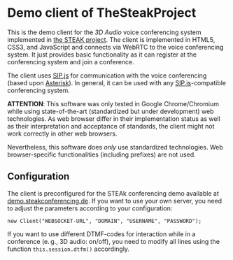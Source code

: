 Demo client of TheSteakProject
===

This is the demo client for the _3D Audio_ voice conferencing system implemented in [the STEAK project](www.steakconferencing.de).
The client is implemented in HTML5, CSS3, and JavaScript and connects via WebRTC to the voice conferencing system.
It just provides basic functionality as it can register at the conferencing system and join a conference.

The client uses [SIP.js](http://sipjs.com/) for communication with the voice conferencing (based upon [Asterisk](www.asterisk.org)).
In general, it can be used with any [SIP.js](http://sipjs.com/)-compatible conferencing system.

__ATTENTION__: This software was only tested in Google Chrome/Chromium while using state-of-the-art (standardized but under development) web technologies.
As web browser differ in their implementation status as well as their interpretation and acceptance of standards, the client might not work correctly in other web browsers.

Nevertheless, this software does _only_ use standardized technologies.
Web browser-specific functionalities (including prefixes) are not used.

Configuration
---

The client is preconfigured for the STEAk conferencing demo available at [demo.steakconferencing.de](http://demo.steakconferencing.de).
If you want to use your own server, you need to adjust the parameters according to your configuration:

`new Client("WEBSOCKET-URL", "DOMAIN", "USERNAME", "PASSWORD");`

If you want to use different DTMF-codes for interaction while in a conference (e.&thinsp;g., 3D audio: on/off), you need to modify all lines using the function `this.session.dtfm()` accordingly.
